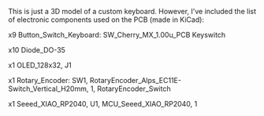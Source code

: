 This is just a 3D model of a custom keyboard. However, I've included the list of electronic components used on the PCB (made in KiCad):

x9 Button_Switch_Keyboard: SW_Cherry_MX_1.00u_PCB Keyswitch

x10 Diode_DO-35

x1 OLED_128x32, J1

x1 Rotary_Encoder: SW1, RotaryEncoder_Alps_EC11E-Switch_Vertical_H20mm, 1, RotaryEncoder_Switch

x1 Seeed_XIAO_RP2040, U1, MCU_Seeed_XIAO_RP2040, 1
